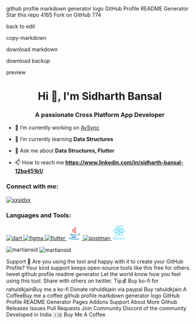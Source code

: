 github profile markdown generator logo
GitHub Profile README Generator
Star this repo
4165
Fork on GitHub
774

back to edit

copy-markdown

download markdown

download backup

preview
<h1 align="center">Hi 👋, I'm Sidharth Bansal</h1>
<h3 align="center">A passionate Cross Platform App Developer</h3>

- 🔭 I’m currently working on [AvSync](https://github.com/mypherhistamine/AVSync)

- 🌱 I’m currently learning **Data Structures**

- 💬 Ask me about **Data Structures, Flutter**

- 📫 How to reach me **https://www.linkedin.com/in/sidharth-bansal-12ba451b1/**

<h3 align="left">Connect with me:</h3>
<p align="left">
<a href="https://www.leetcode.com/xxsidxx" target="blank"><img align="center" src="https://raw.githubusercontent.com/rahuldkjain/github-profile-readme-generator/neutral-icons/src/images/icons/Social/leet-code.svg" alt="xxsidxx" height="30" width="40" /></a>
</p>

<h3 align="left">Languages and Tools:</h3>
<p align="left"> <a href="https://dart.dev" target="_blank"> <img src="https://www.vectorlogo.zone/logos/dartlang/dartlang-icon.svg" alt="dart" width="40" height="40"/> </a> <a href="https://www.figma.com/" target="_blank"> <img src="https://www.vectorlogo.zone/logos/figma/figma-icon.svg" alt="figma" width="40" height="40"/> </a> <a href="https://flutter.dev" target="_blank"> <img src="https://www.vectorlogo.zone/logos/flutterio/flutterio-icon.svg" alt="flutter" width="40" height="40"/> </a> <a href="https://www.java.com" target="_blank"> <img src="https://raw.githubusercontent.com/devicons/devicon/master/icons/java/java-original.svg" alt="java" width="40" height="40"/> </a> <a href="https://postman.com" target="_blank"> <img src="https://www.vectorlogo.zone/logos/getpostman/getpostman-icon.svg" alt="postman" width="40" height="40"/> </a> <a href="https://reactjs.org/" target="_blank"> <img src="https://raw.githubusercontent.com/devicons/devicon/master/icons/react/react-original-wordmark.svg" alt="react" width="40" height="40"/> </a> </p>

<p><img align="left" src="https://github-readme-stats.vercel.app/api/top-langs?username=martiansid&show_icons=true&locale=en&layout=compact" alt="martiansid" /></p>

<p>&nbsp;<img align="center" src="https://github-readme-stats.vercel.app/api?username=martiansid&show_icons=true&locale=en" alt="martiansid" /></p>

Support 🙏
Are you using the tool and happy with it to create your GitHub Profile?
Your kind support keeps open-source tools like this free for others.
tweet github profile readme generator
Let the world know how you feel using this tool. Share with others on twitter.
Tip💰
Buy ko-fi for rahuldkjainBuy me a ko-fi
Donate rahuldkjain via paypal
Buy rahuldkjain A CoffeeBuy me a coffee
github profile markdown generator logo
GitHub Profile README Generator
Pages
Addons
Support
About
More
Github
Releases
Issues
Pull Requests
Join Community
Discord of the community
Developed in India 🇮🇳
Buy Me A Coffee

